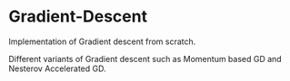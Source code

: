 # Gradient-Descent

Implementation of Gradient descent from scratch. 

Different variants of Gradient descent such as Momentum based GD and Nesterov Accelerated GD.

